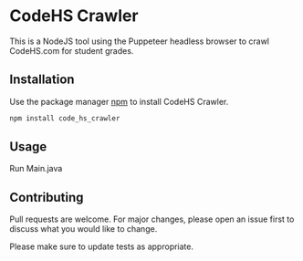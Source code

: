 # CodeHS Crawler

This is a NodeJS tool using the Puppeteer headless browser to crawl CodeHS.com for student grades.

## Installation

Use the package manager [npm](https://www.npmjs.com/) to install CodeHS Crawler.

```bash
npm install code_hs_crawler
```

## Usage

Run Main.java

## Contributing
Pull requests are welcome. For major changes, please open an issue first to discuss what you would like to change.

Please make sure to update tests as appropriate.